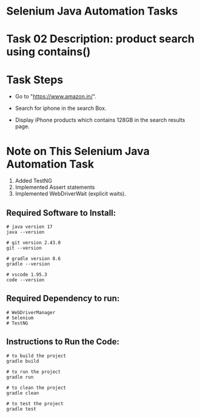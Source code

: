 # Selenium Java Automation Tasks

# Task 02 Description: product search using contains()
# Task Steps
- Go to "https://www.amazon.in/".

- Search for iphone in the search Box.

- Display iPhone products which contains 128GB in the search results page.

# Note on This Selenium Java Automation Task
1. Added TestNG
2. Implemented Assert statements
3. Implemented WebDriverWait (explicit waits).

## Required Software to Install:
```
# java version 17
java --version
```
```
# git version 2.43.0
git --version
```
```
# gradle version 8.6
gradle --version
```
```
# vscode 1.95.3
code --version
```
## Required Dependency to run:
```
# WebDriverManager
# Selenium
# TestNG
```
## Instructions to Run the Code:
```
# to build the project
gradle build
```
```
# to run the project
gradle run
```
```
# to clean the project
gradle clean
```
```
# to test the project
gradle test
```
